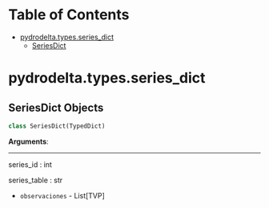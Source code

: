 # Table of Contents

* [pydrodelta.types.series\_dict](#pydrodelta.types.series_dict)
  * [SeriesDict](#pydrodelta.types.series_dict.SeriesDict)

<a id="pydrodelta.types.series_dict"></a>

# pydrodelta.types.series\_dict

<a id="pydrodelta.types.series_dict.SeriesDict"></a>

## SeriesDict Objects

```python
class SeriesDict(TypedDict)
```

**Arguments**:

  -----------
  series_id : int
  
  series_table : str
  
- `observaciones` - List[TVP]

